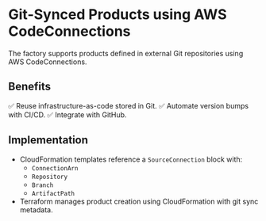 # Git-Synced Products using AWS CodeConnections

The factory supports products defined in external Git repositories using AWS CodeConnections.

## Benefits
✅ Reuse infrastructure-as-code stored in Git.
✅ Automate version bumps with CI/CD.
✅ Integrate with GitHub.

## Implementation
- CloudFormation templates reference a `SourceConnection` block with:
  - `ConnectionArn`
  - `Repository`
  - `Branch`
  - `ArtifactPath`
- Terraform manages product creation using CloudFormation with git sync metadata.
